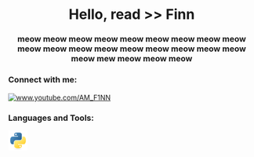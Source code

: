 <h1 align="center">Hello, read >> Finn</h1>
<h3 align="center">meow meow meow meow meow meow meow meow meow meow meow meow meow meow meow meow meow meow meow mew meow meow meow</h3>

<h3 align="left">Connect with me:</h3>
<p align="left">
<a href="https://www.youtube.com/c/www.youtube.com/am_f1nn" target="blank"><img align="center" src="https://raw.githubusercontent.com/rahuldkjain/github-profile-readme-generator/master/src/images/icons/Social/youtube.svg" alt="www.youtube.com/AM_F1NN" height="30" width="40" /></a>
</p>

<h3 align="left">Languages and Tools:</h3>
<p align="left"> <a href="https://www.python.org" target="_blank" rel="noreferrer"> <img src="https://raw.githubusercontent.com/devicons/devicon/master/icons/python/python-original.svg" alt="python" width="40" height="40"/> </a> </p>